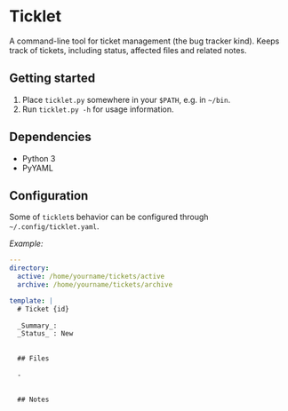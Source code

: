 # Ticklet

A command-line tool for ticket management (the bug tracker kind).
Keeps track of tickets, including status, affected files and related notes.

## Getting started

1. Place `ticklet.py` somewhere in your `$PATH`, e.g. in `~/bin`.
2. Run `ticklet.py -h` for usage information.

## Dependencies

- Python 3
- PyYAML

## Configuration

Some of `ticklet`s behavior can be configured through `~/.config/ticklet.yaml`.

*Example:*

```yaml
---
directory:
  active: /home/yourname/tickets/active
  archive: /home/yourname/tickets/archive

template: |
  # Ticket {id}
  
  _Summary_:
  _Status_ : New
  
  
  ## Files
  
  -
  
  
  ## Notes
  
  
```
